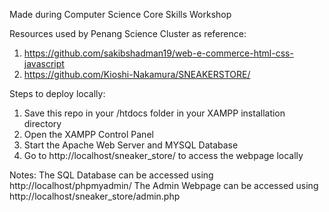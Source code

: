 Made during Computer Science Core Skills Workshop 

Resources used by Penang Science Cluster as reference: 

1. https://github.com/sakibshadman19/web-e-commerce-html-css-javascript
2. https://github.com/Kioshi-Nakamura/SNEAKERSTORE/

Steps to deploy locally: 
1. Save this repo in your /htdocs folder in your XAMPP installation directory 
2. Open the XAMPP Control Panel 
3. Start the Apache Web Server and MYSQL Database
4. Go to http://localhost/sneaker_store/ to access the webpage locally

Notes: 
The SQL Database can be accessed using http://localhost/phpmyadmin/
The Admin Webpage can be accessed using http://localhost/sneaker_store/admin.php
